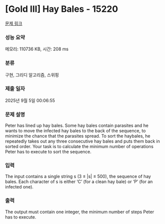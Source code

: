 # [Gold III] Hay Bales - 15220 

[문제 링크](https://www.acmicpc.net/problem/15220) 

### 성능 요약

메모리: 110736 KB, 시간: 208 ms

### 분류

구현, 그리디 알고리즘, 스위핑

### 제출 일자

2025년 9월 5일 00:06:55

### 문제 설명

<p>Peter has lined up hay bales. Some hay bales contain parasites and he wants to move the infected hay bales to the back of the sequence, to minimize the chance that the parasites spread. To sort the haybales, he repeatedly takes out any three consecutive hay bales and puts them back in sorted order. Your task is to calculate the minimum number of operations Peter has to execute to sort the sequence.</p>

### 입력 

 <p>The input contains a single string s (3 ≤ |s| ≤ 500), the sequence of hay bales. Each character of s is either ‘C’ (for a clean hay bale) or ‘P’ (for an infected one).</p>

### 출력 

 <p>The output must contain one integer, the minimum number of steps Peter has to execute.</p>

